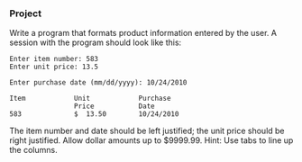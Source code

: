 ### Project

Write a program that formats product information entered by the user. A session with the program should look like this:

```
Enter item number: 583
Enter unit price: 13.5

Enter purchase date (mm/dd/yyyy): 10/24/2010

Item            Unit            Purchase
                Price           Date
583             $  13.50        10/24/2010
```

The item number and date should be left justified; the unit price should be right justified. Allow dollar amounts up to $9999.99. Hint: Use tabs to line up the columns.
